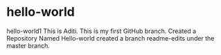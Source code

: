 # hello-world
hello-world1
This is Aditi. This is my first GitHub branch.
Created a Repository Named Hello-world
created a branch readme-edits under the master branch.
